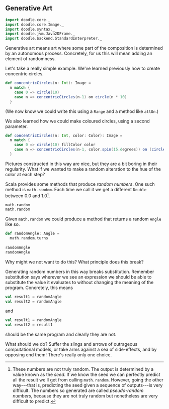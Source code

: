 ## Generative Art

```scala mdoc:invisible
import doodle.core._
import doodle.core.Image._
import doodle.syntax._
import doodle.jvm.Java2DFrame._
import doodle.backend.StandardInterpreter._
```

Generative art means art where some part of the composition is determined by an autonomous process. Concretely, for us this will mean adding an element of randomness.

Let's take a really simple example. We've learned previously how to create concentric circles.

```scala mdoc:silent
def concentricCircles(n: Int): Image =
  n match {
    case 0 => circle(10)
    case n => concentricCircles(n-1) on circle(n * 10) 
  }
```

(We now know we could write this using a `Range` and a method like `allOn`.)

We also learned how we could make coloured circles, using a second parameter.

```scala mdoc:silent
def concentricCircles(n: Int, color: Color): Image =
  n match {
    case 0 => circle(10) fillColor color
    case n => concentricCircles(n-1, color.spin(15.degrees)) on (circle(n * 10) fillColor color) 
  }
```

Pictures constructed in this way are nice, but they are a bit boring in their regularity. What if we wanted to make a random alteration to the hue of the color at each step?

Scala provides some methods that produce *random numbers*. One such method is `math.random`. Each time we call it we get a different `Double` between 0.0 and 1.0[^pseudo-random]. 

[^pseudo-random]: These numbers are not truly random. The output is determined by a value known as the *seed*. If we know the seed we can perfectly predict all the result we'll get from calling `math.random`. However, going the other way---that is, predicting the seed given a sequence of outputs---is very difficult. The numbers so generated are called *pseudo-random numbers*, because they are not truly random but nonetheless are very difficult to predict.

```scala mdoc
math.random
math.random
```

Given `math.random` we could produce a method that returns a random `Angle` like so.

```scala mdoc
def randomAngle: Angle = 
  math.random.turns
  
randomAngle
randomAngle
```

Why might we not want to do this? What principle does this break?

<div class="solution">
Generating random numbers in this way breaks substitution. Remember substitution says wherever we see an expression we should be able to substitute the value it evaluates to without changing the meaning of the program. Concretely, this means

```scala mdoc
val result1 = randomAngle
val result2 = randomAngle
```

and 

```scala mdoc
val result1 = randomAngle
val result2 = result1
```

should be the same program and clearly they are not.
</div>

What should we do? Suffer the slings and arrows of outrageous computational models, or take arms against a sea of side-effects, and by opposing end them! There's really only one choice.

